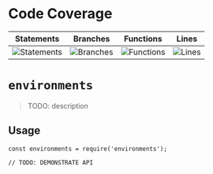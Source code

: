 # Code Coverage
| Statements                  | Branches                | Functions                 | Lines             |
| --------------------------- | ----------------------- | ------------------------- | ----------------- |
| ![Statements](https://img.shields.io/badge/statements-80.19%25-yellow.svg?style=flat) | ![Branches](https://img.shields.io/badge/branches-71.53%25-red.svg?style=flat) | ![Functions](https://img.shields.io/badge/functions-81.87%25-yellow.svg?style=flat) | ![Lines](https://img.shields.io/badge/lines-80.26%25-yellow.svg?style=flat) |
# `environments`

> TODO: description

## Usage

```
const environments = require('environments');

// TODO: DEMONSTRATE API
```
